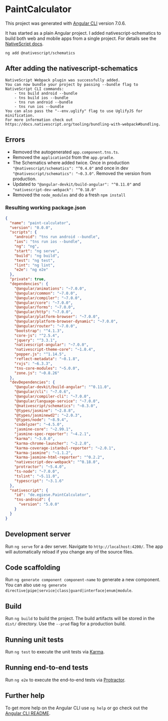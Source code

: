 # PaintCalculator

This project was generated with [Angular CLI](https://github.com/angular/angular-cli) version 7.0.6.

It has started as a plain Angular project. I added nativescript-schematics to build both web and mobile apps from a single project. For details see the [NativeScript docs](https://docs.nativescript.org/angular/code-sharing/migrating-a-web-project).

```node
ng add @nativescript/schematics
```

## After adding the nativescript-schematics

```node
NativeScript Webpack plugin was successfully added.
You can now bundle your project by passing --bundle flag to NativeScript CLI commands:
    - tns build android --bundle
    - tns build ios --bundle
    - tns run android --bundle
    - tns run ios --bundle
You can also pass the "--env.uglify" flag to use UglifyJS for minification.
For more information check out https://docs.nativescript.org/tooling/bundling-with-webpack#bundling.
```

## Errors

* Removed the autogenerated `app.component.tns.ts`.
* Removed the `applicationId` from the `app.gradle`.
* The Schematics where added twice. Once in production `"@nativescript/schematics": "^0.4.0"` and once in dev `"@nativescript/schematics": "~0.3.0"`. Removed the version from production.
* Updated to `"@angular-devkit/build-angular": "^0.11.0"` and `"nativescript-dev-webpack": "^0.18.0"`
* Removed the `node_modules` and do a fresh `npm install`

### Resulting working package.json

```json
{
  "name": "paint-calculator",
  "version": "0.0.0",
  "scripts": {
    "android": "tns run android --bundle",
    "ios": "tns run ios --bundle",
    "ng": "ng",
    "start": "ng serve",
    "build": "ng build",
    "test": "ng test",
    "lint": "ng lint",
    "e2e": "ng e2e"
  },
  "private": true,
  "dependencies": {
    "@angular/animations": "~7.0.0",
    "@angular/common": "~7.0.0",
    "@angular/compiler": "~7.0.0",
    "@angular/core": "~7.0.0",
    "@angular/forms": "~7.0.0",
    "@angular/http": "~7.0.0",
    "@angular/platform-browser": "~7.0.0",
    "@angular/platform-browser-dynamic": "~7.0.0",
    "@angular/router": "~7.0.0",
    "bootstrap": "^4.1.3",
    "core-js": "^2.5.4",
    "jquery": "^3.3.1",
    "nativescript-angular": "~7.0.0",
    "nativescript-theme-core": "~1.0.4",
    "popper.js": "^1.14.5",
    "reflect-metadata": "~0.1.8",
    "rxjs": "~6.3.3",
    "tns-core-modules": "~5.0.0",
    "zone.js": "~0.8.26"
  },
  "devDependencies": {
    "@angular-devkit/build-angular": "^0.11.0",
    "@angular/cli": "~7.0.6",
    "@angular/compiler-cli": "~7.0.0",
    "@angular/language-service": "~7.0.0",
    "@nativescript/schematics": "~0.3.0",
    "@types/jasmine": "~2.8.8",
    "@types/jasminewd2": "~2.0.3",
    "@types/node": "~8.9.4",
    "codelyzer": "~4.5.0",
    "jasmine-core": "~2.99.1",
    "jasmine-spec-reporter": "~4.2.1",
    "karma": "~3.0.0",
    "karma-chrome-launcher": "~2.2.0",
    "karma-coverage-istanbul-reporter": "~2.0.1",
    "karma-jasmine": "~1.1.2",
    "karma-jasmine-html-reporter": "^0.2.2",
    "nativescript-dev-webpack": "^0.18.0",
    "protractor": "~5.4.0",
    "ts-node": "~7.0.0",
    "tslint": "~5.11.0",
    "typescript": "~3.1.6"
  },
  "nativescript": {
    "id": "de.egiese.PaintCalculator",
    "tns-android": {
      "version": "5.0.0"
    }
  }
}
```

## Development server

Run `ng serve` for a dev server. Navigate to `http://localhost:4200/`. The app will automatically reload if you change any of the source files.

## Code scaffolding

Run `ng generate component component-name` to generate a new component. You can also use `ng generate directive|pipe|service|class|guard|interface|enum|module`.

## Build

Run `ng build` to build the project. The build artifacts will be stored in the `dist/` directory. Use the `--prod` flag for a production build.

## Running unit tests

Run `ng test` to execute the unit tests via [Karma](https://karma-runner.github.io).

## Running end-to-end tests

Run `ng e2e` to execute the end-to-end tests via [Protractor](http://www.protractortest.org/).

## Further help

To get more help on the Angular CLI use `ng help` or go check out the [Angular CLI README](https://github.com/angular/angular-cli/blob/master/README.md).
